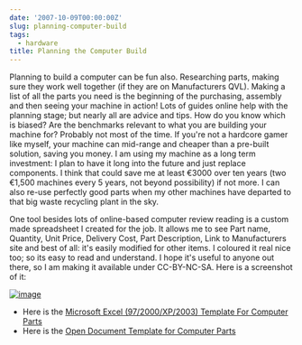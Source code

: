 ```yaml
---
date: '2007-10-09T00:00:00Z'
slug: planning-computer-build
tags:
  - hardware
title: Planning the Computer Build
---
```


Planning to build a computer can be fun also. Researching parts, making sure
they work well together (if they are on Manufacturers QVL). Making a list of all
the parts you need is the beginning of the purchasing, assembly and then seeing
your machine in action! Lots of guides online help with the planning stage; but
nearly all are advice and tips. How do you know which is biased? Are the
benchmarks relevant to what you are building your machine for? Probably not most
of the time. If you're not a hardcore gamer like myself, your machine can
mid-range and cheaper than a pre-built solution, saving you money. I am using my
machine as a long term investment: I plan to have it long into the future and
just replace components. I think that could save me at least €3000 over ten
years (two €1,500 machines every 5 years, not beyond possibility) if not more. I
can also re-use perfectly good parts when my other machines have departed to
that big waste recycling plant in the sky.

One tool besides lots of online-based computer review reading is a custom made
spreadsheet I created for the job. It allows me to see Part name, Quantity, Unit
Price, Delivery Cost, Part Description, Link to Manufacturers site and best of
all: it's easily modified for other items. I coloured it real nice too; so its
easy to read and understand. I hope it's useful to anyone out there, so I am
making it available under CC-BY-NC-SA. Here is a screenshot of it:

[![image](/img/07/Picture+1.png)](/img/07/Picture+1.png)

- Here is the
  [Microsoft Excel (97/2000/XP/2003) Template For Computer Parts](http://web.dueyfinster.com-a.googlepages.com/ComputerParts.xlt)
- Here is the
  [Open Document Template for Computer Parts](http://web.dueyfinster.com-a.googlepages.com/ComputerParts.ots)
